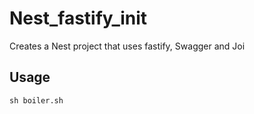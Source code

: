 # Nest_fastify_init
Creates a Nest project that uses fastify, Swagger and Joi

## Usage
```sh boiler.sh```
